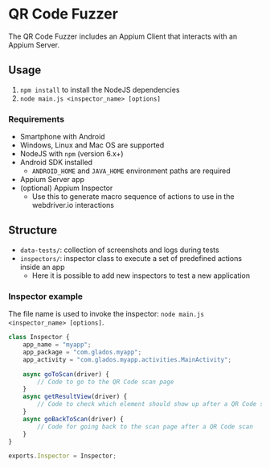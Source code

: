 # QR Code Fuzzer

The QR Code Fuzzer includes an Appium Client that interacts with an Appium Server.

## Usage

1. `npm install` to install the NodeJS dependencies
2. `node main.js <inspector_name> [options]`

### Requirements

- Smartphone with Android
- Windows, Linux and Mac OS are supported
- NodeJS with `npm` (version 6.x+)
- Android SDK installed
    - `ANDROID_HOME` and `JAVA_HOME` environment paths are required
- Appium Server app
- (optional) Appium Inspector 
    - Use this to generate macro sequence of actions to use in the webdriver.io interactions

## Structure

- `data-tests/`: collection of screenshots and logs during tests
- `inspectors/`: inspector class to execute a set of predefined actions inside an app
    - Here it is possible to add new inspectors to test a new application

### Inspector example

The file name is used to invoke the inspector: `node main.js <inspector_name> [options]`.

```js
class Inspector {
    app_name = "myapp";
    app_package = "com.glados.myapp";
    app_activity = "com.glados.myapp.activities.MainActivity";

    async goToScan(driver) {
        // Code to go to the QR Code scan page
    }
    async getResultView(driver) {
        // Code to check which element should show up after a QR Code scan
    }
    async goBackToScan(driver) {
        // Code for going back to the scan page after a QR Code scan
    }
}

exports.Inspector = Inspector;
```